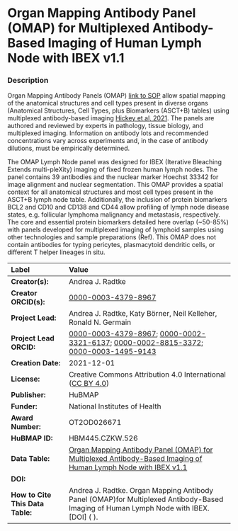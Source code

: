 # Organ Mapping Antibody Panel (OMAP)  for Multiplexed Antibody-Based Imaging of Human Lymph Node with IBEX v1.1

### Description
Organ Mapping Antibody Panels (OMAP) [link to SOP](https://doi.org/10.5281/zenodo.5749883) allow spatial mapping of the anatomical structures and cell types present in diverse organs (Anatomical Structures, Cell Types, plus Biomarkers (ASCT+B) tables) using multiplexed antibody-based imaging [Hickey et al, 2021](https://doi.org/10.1038/s41592-021-01316-y). The panels are authored and reviewed by experts in pathology, tissue biology, and multiplexed imaging. Information on antibody lots and recommended concentrations vary across experiments and, in the case of antibody dilutions, must be empirically determined. 

The OMAP Lymph Node panel was designed for IBEX (Iterative Bleaching Extends multi-pleXity) imaging of fixed frozen human lymph nodes. The panel contains 39 antibodies and the nuclear marker Hoechst 33342 for image alignment and nuclear segmentation. This OMAP provides a spatial context for all anatomical structures and most cell types present in the ASCT+B lymph node table. Additionally, the inclusion of protein biomarkers BCL2 and CD10 and CD138 and CD44 allow profiling of lymph node disease states, e.g.  follicular lymphoma malignancy and metastasis, respectively. The core and essential protein biomarkers detailed here overlap (~50-85%) with panels developed for multiplexed imaging of lymphoid samples using other technologies  and sample preparations (Ref). This OMAP does not contain antibodies for typing pericytes, plasmacytoid dendritic cells, or different T helper lineages in situ. 


| Label | Value |
| :------------- |:-------------|
| **Creator(s):** | Andrea J. Radtke |
| **Creator ORCID(s):** | [0000-0003-4379-8967](https://orcid.org/0000-0003-4379-8967) |
| **Project Lead:** | Andrea J. Radtke, Katy B&ouml;rner, Neil Kelleher, Ronald N. Germain |
| **Project Lead ORCID:** | [0000-0003-4379-8967](https://orcid.org/0000-0003-4379-8967); [0000-0002-3321-6137](https://orcid.org/0000-0002-3321-6137); [0000-0002-8815-3372](https://orcid.org/0000-0002-8815-3372); [0000-0003-1495-9143](https://orcid.org/0000-0003-1495-9143) |
| **Creation Date:** | 2021-12-01 |
| **License:** | Creative Commons Attribution 4.0 International ([CC BY 4.0](https://creativecommons.org/licenses/by/4.0/)) |
| **Publisher:** | HuBMAP |
| **Funder:** | National Institutes of Health |
| **Award Number:** | OT2OD026671 |
| **HuBMAP ID:** | HBM445.CZKW.526 |
| **Data Table:** | [Organ Mapping Antibody Panel (OMAP)  for Multiplexed Antibody-Based Imaging of Human Lymph Node with IBEX v1.1](../v1.1/v1.1/OMAPs/OMAP_LN.csv)  |
| **DOI:** |  |
| **How to Cite This Data Table:** |Andrea J. Radtke. Organ Mapping Antibody Panel (OMAP)for Multiplexed Antibody-Based Imaging of Human Lymph Node with IBEX. [DOI] (  ). |
